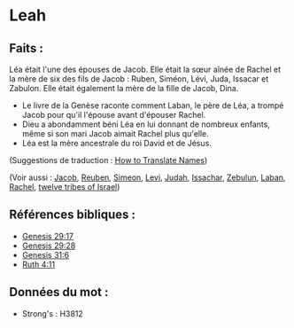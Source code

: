 # Leah

## Faits :

Léa était l'une des épouses de Jacob. Elle était la sœur aînée de Rachel et la mère de six des fils de Jacob : Ruben, Siméon, Lévi, Juda, Issacar et Zabulon. Elle était également la mère de la fille de Jacob, Dina.

* Le livre de la Genèse raconte comment Laban, le père de Léa, a trompé Jacob pour qu'il l'épouse avant d'épouser Rachel.
* Dieu a abondamment béni Léa en lui donnant de nombreux enfants, même si son mari Jacob aimait Rachel plus qu'elle.
* Léa est la mère ancestrale du roi David et de Jésus.

(Suggestions de traduction : [How to Translate Names](rc://en/ta/man/translate/translate-names))

(Voir aussi : [Jacob](../names/jacob.md), [Reuben](../names/reuben.md), [Simeon](../names/simeon.md), [Levi](../names/levite.md), [Judah](../names/judah.md), [Issachar](../names/issachar.md), [Zebulun](../names/zebulun.md), [Laban](../names/laban.md), [Rachel](../names/rachel.md), [twelve tribes of Israel](../other/12tribesofisrael.md))

## Références bibliques :

* [Genesis 29:17](rc://en/tn/help/gen/29/17)
* [Genesis 29:28](rc://en/tn/help/gen/29/28)
* [Genesis 31:6](rc://en/tn/help/gen/31/06)
* [Ruth 4:11](rc://en/tn/help/rut/04/11)

## Données du mot :

* Strong's : H3812
